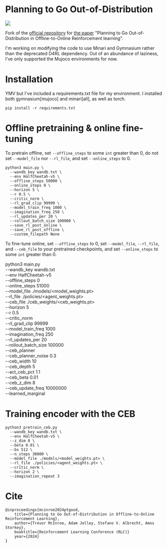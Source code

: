 # Planning to Go Out-of-Distribution
[<img src="https://img.shields.io/badge/license-Apache_2.0-blue">](http://www.apache.org/licenses/LICENSE-2.0)

Fork of the [official repository](https://github.com/BayesWatch/ptgood) for [the paper](https://arxiv.org/abs/2310.05723) "Planning to Go Out-of-Distribution in Offline-to-Online Reinforcement learning".

I'm working on modifying the code to use Minari and Gymnasium rather than the deprecated D4RL dependency. Out of an abundance of laziness, I've only supported the Mujoco environments for now.

# Installation
YMV but I've included a requirements.txt file for my environment. I installed both gymnasium[mujoco] and minari[all], as well as torch.

```commandline
pip install -r requirements.txt
```

# Offline pretraining & online fine-tuning
To pretrain offline, set `--offline_steps` to some `int` greater than 0, do not set `--model_file` nor `--rl_file`, and
set `--online_steps` to 0. 

```commandline
python3 main.py \
  --wandb_key wandb.txt \
  --env HalfCheetah-v5 \
  --offline_steps 50000 \
  --online_steps 0 \
  --horizon 5 \
  --r 0.5 \
  --critic_norm \
  --rl_grad_clip 99999 \
  --model_train_freq 1000 \
  --imagination_freq 250 \
  --rl_updates_per 20 \
  --rollout_batch_size 100000 \
  --save_rl_post_online \
  --save_rl_post_offline \
  --custom_filepath None
```

To fine-tune online, set `--offline_steps` to 0, set `--model_file`, `--rl_file`, and
`--ceb_file` to your pretrained checkpoints, and set `--online_steps` to some `int` greater than 0.

python3 main.py \
  --wandb_key wandb.txt \
  --env HalfCheetah-v5 \
  --offline_steps 0 \
  --online_steps 51000 \
  --model_file ./models/<model_weights.pt> \
  --rl_file ./policies/<agent_weights.pt> \
  --ceb_file ./ceb_weights/<ceb_weights.pt> \
  --horizon 5 \
  --r 0.5 \
  --critic_norm \
  --rl_grad_clip 99999 \
  --model_train_freq 1000 \
  --imagination_freq 250 \
  --rl_updates_per 20 \
  --rollout_batch_size 100000 \
  --ceb_planner \
  --ceb_planner_noise 0.3 \
  --ceb_width 10 \
  --ceb_depth 5 \
  --act_ceb_pct 1.1 \
  --ceb_beta 0.01 \
  --ceb_z_dim 8 \
  --ceb_update_freq 10000000 \
  --learned_marginal

# Training encoder with the CEB

```commandline
python3 pretrain_ceb.py 
  --wandb_key wandb.txt \
  --env HalfCheetah-v5 \
  --z_dim 8 \
  --beta 0.01 \
  --bs 512 \
  --n_steps 30000 \
  --model_file ./models/<model_weights.pt> \
  --rl_file ./policies/<agent_weights.pt> \ 
  --critic_norm \
  --horizon 2 \
  --imagination_repeat 3 
```

# Cite
```
@inproceedings{mcinroe2024ptgood,
    title={Planning to Go Out-of-Distribution in Offline-to-Online Reinforcement Learning},
    author={Trevor McInroe, Adam Jelley, Stefano V. Albrecht, Amos Storkey},
    booktitle={Reinforcement Learning Conference (RLC)}
    year={2024}
}
```
